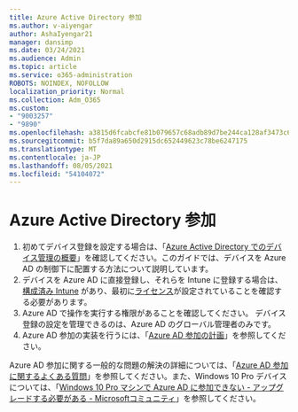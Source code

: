 ```yaml
---
title: Azure Active Directory 参加
ms.author: v-aiyengar
author: AshaIyengar21
manager: dansimp
ms.date: 03/24/2021
ms.audience: Admin
ms.topic: article
ms.service: o365-administration
ROBOTS: NOINDEX, NOFOLLOW
localization_priority: Normal
ms.collection: Adm_O365
ms.custom:
- "9003257"
- "9890"
ms.openlocfilehash: a3815d6fcabcfe81b079657c68adb89d7be244ca128af3473c6b22c1a4f7c833
ms.sourcegitcommit: b5f7da89a650d2915dc652449623c78be6247175
ms.translationtype: MT
ms.contentlocale: ja-JP
ms.lasthandoff: 08/05/2021
ms.locfileid: "54104072"
---
```

# <a name="azure-active-directory-join"></a>Azure Active Directory 参加

1. 初めてデバイス登録を設定する場合は、「[Azure Active Directory でのデバイス管理の概要](/azure/active-directory/devices/overview)」を確認してください。このガイドでは、デバイスを Azure AD の制御下に配置する方法について説明しています。 
1. デバイスを Azure AD に直接登録し、それらを Intune に登録する場合は、[構成済み Intune](/mem/intune/enrollment/device-enrollment) があり、最初に[ライセンス](/mem/intune/fundamentals/licenses-assign)が設定されていることを確認する必要があります。
1. Azure AD で操作を実行する権限があることを確認してください。 デバイス登録の設定を管理できるのは、Azure AD のグローバル管理者のみです。
1. Azure AD 参加の実装を行うには、「[Azure AD 参加の計画](/azure/active-directory/devices/azureadjoin-plan)」を参照してください。

Azure AD 参加に関する一般的な問題の解決の詳細については、「[Azure AD 参加に関するよくある質問](/azure/active-directory/devices/faq)」を参照してください。また、Windows 10 Pro デバイスについては、「[Windows 10 Pro マシンで Azure AD に参加できない - アップグレードする必要がある - Microsoftコミュニティ](https://answers.microsoft.com/en-us/msoffice/forum/msoffice_install-mso_win10-mso_365hp/unable-to-join-windows-10-pro-machine-to-azure-ad/abb1ca7d-b317-45ec-a628-e1c10eae2900)」を参照してください。
